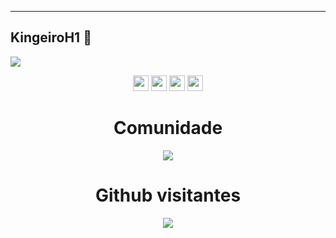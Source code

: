 <hr>

## KingeiroH1 👋


<a align=center href="EmBreve"><img src="https://readme-typing-svg.herokuapp.com?font=Courrier&size=25&duration=2500&pause=1000&color=000000&background=FFFFFFFF&height=40&lines=discord.gg%2FMjQJdEZgUp;twitch.tv%2Fkingeiroh1;Youtube%3A+Kingeiro;Git Hub+meu+conteúdo+%3C3"/></a>

<div align=center>
<a href="https://discord.gg/MjQJdEZgUp"><img src="https://img.shields.io/badge/discord-blue.svg?&style=for-the-badge&logo=discord&logoColor=white" height=25></a>
<a href="https://twitch.tv/kingeiroh1"><img src="https://img.shields.io/badge/twitch-violet.svg?&style=for-the-badge&logo=twitch&logoColor=white" height=25></a> 
<a href="https://www.tiktok.com/@kingeiroh1"><img src="https://img.shields.io/badge/tiktok-black.svg?&style=for-the-badge&logo=tiktok&logoColor=white" height=25></a>
<a href="https://www.youtube.com/channel/UCpjFmZxQIaoP2jcDmUHTADg"><img src="https://img.shields.io/badge/-YouTube-red?&style=for-the-badge&logo=youtube&logoColor=white" height=25></a>
</div>
  
<h1 align=center><b>Comunidade</b></h1>

<p align=center><img src="https://img.shields.io/discord/1026092089907359744.svg?label=Discord&logo=Discord&colorB=7289da&style=for-the-badge" style="max-width: 100%;"></p>

<h1 align=center><b>Github visitantes</b></h1>
<p align=center><img src="https://profile-counter.glitch.me/kingeiroh1/count.svg"></p><br>
